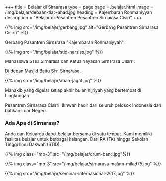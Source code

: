 +++
title = Belajar di Sirnarasa
type = page
page = /belajar.html
image = /img/belajar/debaan-tiap-ahad.jpg
heading = Kajembaran Rohmaniyyah
description = "Belajar di Pesantren Pesantren Sirnarasa Cisiri"
+++

{{% img src="/img/belajar/gerbang.jpg" alt="Gerbang Pesantren Sirnarasa Cisirri" %}}

Gerbang Pasantren Sirnarasa "Kajembaran Rohmaniyyah".

{{% img src="/img/belajar/stid-narsiss.jpg" %}}

Mahasiswa STID Sirnarasa dan Ketua Yayasan Sirnarasa Cisirri.

Di depan Masjid Baitu Sirr, Sirnarasa.

{{% img src="/img/belajar/abah-jagat.jpg" %}}

Manakib yang digelar setiap akhir bulan hijriyah yang bertempat di Lingkungan

Pesantren Sirnarasa Cisirri. Ikhwan hadir dari seluruh pelosok Indonesia
dan bahkan Luar Negeri.

### Ada Apa di Sirnarasa?
  
Anda dan Keluarga dapat belajar bersama di satu tempat. Kami memiliki fasilitas belajar untuk berbagai kalangan.
Dari RA (TK) hingga Sekolah Tinggi Ilmu Dakwah (STID).
    
  {{% img class="mb-3"  src="/img/belajar/drum-band.jpg"%}}

  {{% img class="mb-3" src="/img/belajar/sirnarasa-malam-milad75.jpg" %}}

  {{% img src="/img/belajar/seminar-internasional-2017.jpg" %}}